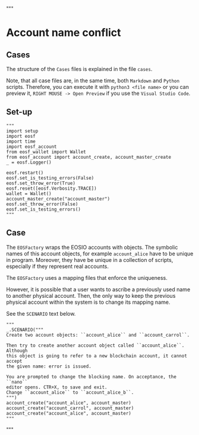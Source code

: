 """
# Account name conflict

## Cases

The structure of the `Cases` files is explained in the file `cases`.

Note, that all case files are, in the same time, both `Markdown` and `Python`
scripts. Therefore, you can execute it with `python3 <file name>` or you can
preview it, `RIGHT MOUSE -> Open Preview` if you use the `Visual Studio Code`.
 
## Set-up
```
"""
import setup
import eosf
import time
import eosf_account
from eosf_wallet import Wallet
from eosf_account import account_create, account_master_create
_ = eosf.Logger()

eosf.restart()
eosf.set_is_testing_errors(False)
eosf.set_throw_error(True)
eosf.reset([eosf.Verbosity.TRACE]) 
wallet = Wallet()
account_master_create("account_master")
eosf.set_throw_error(False)
eosf.set_is_testing_errors()
"""
```
## Case

The `EOSFactory` wraps the EOSIO accounts with objects. The symbolic names
of this account objects, for example `account_alice` have to be unique in 
program. Moreover, they have be unique in a collection of scripts, especially
if they represent real accounts.

The `EOSFactory` uses a mapping files that enforce the uniqueness.

However, it is possible that a user wants to ascribe a previously used name
to another physical account. Then, the only way to keep the previous physical
account within the system is to change its mapping name.

See the `SCENARIO` text below.
```
"""
_.SCENARIO("""
Create two account objects: ``account_alice`` and ``account_carrol``.

Then try to create another account object called ``account_alice``. Although
this object is going to refer to a new blockchain account, it cannot accept
the given name: error is issued.

You are prompted to change the blocking name. On acceptance, the ``nano``
editor opens. CTR+X, to save and exit. 
Change ``account_alice`` to ``account_alice_b``.
""")
account_create("account_alice", account_master)
account_create("account_carrol", account_master)
account_create("account_alice", account_master)
"""
```
"""
